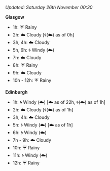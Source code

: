 *Updated: Saturday 26th November 00:30*

**Glasgow**

* 1h: :umbrella: Rainy
* 2h: :cloud: Cloudy [:cyclone:(:cloud:) as of 0h]
* 3h, 4h: :cloud: Cloudy
* 5h, 6h: :cyclone: Windy (:cloud:)
* 7h: :cloud: Cloudy
* 8h: :umbrella: Rainy
* 9h: :cloud: Cloudy
* 10h - 12h: :umbrella: Rainy

**Edinburgh**

* 1h: :cyclone: Windy (:cloud:) [:cloud: as of 22h, :cyclone:(:cloud:) as of 1h]
* 2h: :cloud: Cloudy [:cyclone:(:cloud:) as of 1h]
* 3h, 4h: :cloud: Cloudy
* 5h: :cyclone: Windy (:cloud:) [:cloud: as of 1h]
* 6h: :cyclone: Windy (:cloud:)
* 7h - 9h: :cloud: Cloudy
* 10h: :umbrella: Rainy
* 11h: :cyclone: Windy (:cloud:)
* 12h: :umbrella: Rainy
